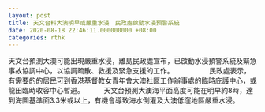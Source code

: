 ```yaml
---
layout: post
title: 天文台料大澳明早或嚴重水浸　民政處啟動水浸預警系統
date: 2020-08-18 22:46:11.000000000 +08:00
categories: rthk
---
```


天文台預測大澳可能出現嚴重水浸，離島民政處宣布，已啟動水浸預警系統及緊急事故協調中心，以協調疏散、救援及緊急支援的工作。
　　 　　 
民政處表示，有需要的的居民可到香港基督教女青年會大澳社區工作辦事處的臨時庇護中心，或龍田臨時收容中心暫避。
　　 
天文台預測大澳海平面高度可能在明早約8時，達到海圖基準面3.3米或以上，有機會導致海水倒灌及大澳低窪地區嚴重水浸。
